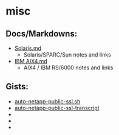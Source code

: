 # misc

## Docs/Markdowns:
  - [Solaris.md](https://github.com/danielewood/misc/blob/master/Solaris.md)
    - Solaris/SPARC/Sun notes and links
  - [IBM AIX4.md](https://github.com/danielewood/misc/blob/master/IBM%20AIX4.md)
    - AIX4 / IBM RS/6000 notes and links

## Gists:
  - [auto-netapp-public-ssl.sh](https://gist.github.com/danielewood/7891aef986f892d94e70af2ea695da97)
  - [auto-netapp-public-ssl-transcript](https://gist.github.com/danielewood/059e6ed7990435da5a90c43002da331e)
  - []()
  - []()
  - []()

